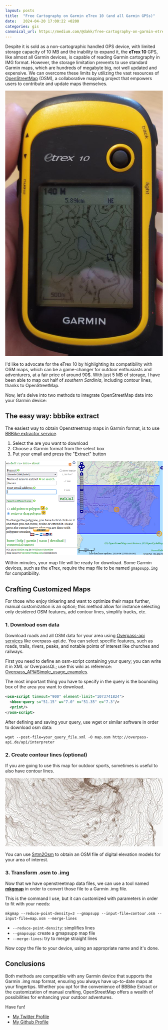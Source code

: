 ```yaml
---
layout: posts
title:  "Free Cartography on Garmin eTrex 10 (and all Garmin GPSs)"
date:   2024-04-20 17:00:22 +0200
categories: gis
canonical_url: https://medium.com/@dakk/free-cartography-on-garmin-etrex-10-and-all-garmin-gps-2ead846ffd21
---
```


Despite it is sold as a non-cartographic handled GPS device, with limited storage capacity of 10 MB and the inability to expand it, the **eTrex 10** GPS, like almost all Garmin devices, is capable of reading Garmin cartography in IMG format. However, the storage limitation prevents to use standard Garmin maps, which are hundreds of megabyte big, not well updated and expensive. We can overcome these limits by utilizing the vast resources of [OpenStreetMap](https://openstreetmap.org) (OSM), a collaborative mapping project that empowers users to contribute and update maps themselves.

![Garmin eTrex 10](/assets/osm_to_garmin/garmin_etrex.jpg)

I'd like to advocate for the eTrex 10 by highlighting its compatibility with OSM maps, which can be a game-changer for outdoor enthusiasts and adventurers, at a fair price of around 90$. With just 5 MB of storage, I have been able to map out half of *southern Sardinia*, including contour lines, thanks to OpenStreetMap.

Now, let's delve into two methods to integrate OpenStreetMap data into your Garmin device:


## The easy way: bbbike extract

The easiest way to obtain Openstreetmap maps in Garmin format, is to use [BBBike extractor service](https://extract.bbbike.org/). 

1. Select the are you want to download
2. Choose a Garmin format from the select box
3. Put your email and press the "Extract" button

![BBBike export example](/assets/osm_to_garmin/bbbike_export.png)

Within minutes, your map file will be ready for download. Some Garmin devices, such as the eTrex, require the map file to be named `gmapsupp.img` for compatibility.


## Crafting Customized Maps

For those who enjoy tinkering and want to optimize their maps further, manual customization is an option; this method allow for instance selecting only desidered OSM features, add contour lines, simplify tracks, etc.

### 1. Download osm data

Download roads and all OSM data for your area using [Overpass-api services](https://wiki.openstreetmap.org/wiki/Overpass_API) like overpass-api.de. You can select specific features, such as roads, trails, rivers, peaks, and notable points of interest like churches and railways.

First you need to define an osm-script containing your query; you can write it in XML or OverpassQL; use this wiki as reference: [Overpass_API#Simple_usage_examples](https://wiki.openstreetmap.org/wiki/Overpass_API#Simple_usage_examples).

The most important thing you have to specify in the query is the bounding box of the area you want to download.


```xml
<osm-script timeout="900" element-limit="1073741824">
  <bbox-query s="51.15" w="7.0" n="51.35" e="7.3"/>
  <print/>
</osm-script>
```

After defining and saving your query, use wget or similar software in order to download osm data:

```
wget --post-file=your_query_file.xml -O map.osm http://overpass-api.de/api/interpreter
```


### 2. Create contour lines (optional)

If you are going to use this map for outdoor sports, sometimes is useful to also have contour lines.

![Contour lines](/assets/osm_to_garmin/contour.png)

You can use [Srtm2Osm](https://wiki.openstreetmap.org/wiki/Srtm2Osm) to obtain an OSM file of digital elevation models for your area of interest.


### 3. Transform .osm to .img

Now that we have openstreetmap data files, we can use a tool named [**mkgmap**](https://www.mkgmap.org.uk/) in order to convert those file to a Garmin .img file. 

This is the command I use, but it can customized with parameters in order to fit with your needs:

```
mkgmap --reduce-point-density=3 --gmapsupp --input-file=contour.osm --input-file=map.osm --merge-lines 
```

- `--reduce-point-density`: simplifies lines
- `--gmapsupp`: create a gmapsupp map file
- `--merge-lines`: try to merge straight lines

Now copy the file to your device, using an appropriate name and it's done.


## Conclusions

Both methods are compatible with any Garmin device that supports the Garmin .img map format, ensuring you always have up-to-date maps at your fingertips. Whether you opt for the convenience of BBBike Extract or the customization of manual crafting, OpenStreetMap offers a wealth of possibilities for enhancing your outdoor adventures.

Have fun!

- [My Twitter Profile](https://twitter.com/dagide)
- [My Github Profile](https://github.com/dakk)
